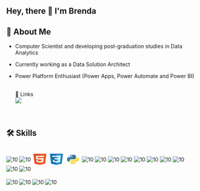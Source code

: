 ##  Hey, there 👋 I'm Brenda

## 📌 About Me </br>
-  Computer Scientist and developing post-graduation studies in Data Analytics </br>
- Currently working as a Data Solution Architect
- Power Platform Enthusiast (Power Apps, Power Automate and Power BI)
  </br>   </br>
 
    🔗 Links </div> </br>
    <a href="https://www.linkedin.com/in/brenda-leoni-23126a172" target="_blank"><img src="https://img.shields.io/badge/-LinkedIn-%230077B5?style=for-the-badge&logo=linkedin&logoColor=white" target="_blank"></a> 
</br> 

## 🛠 Skills </br>
    
  <div style="display: inline_block"><br>
  <img align="center" alt="10" height="30" width="40" src="https://upload.wikimedia.org/wikipedia/commons/thumb/1/1a/Microsoft_Power_Platform_logo.svg/800px-Microsoft_Power_Platform_logo.svg.png"
  

  <img align="center" alt="10" height="30" width="40" src="https://raw.githubusercontent.com/devicons/devicon/master/icons/javascript/javascript-plain.svg">
    <img align="center" alt="10" height="30" width="40" src="https://cdn.jsdelivr.net/gh/devicons/devicon@latest/icons/java/java-original.svg" />
    <img align="center" alt="10" height="30" width="40" src="https://raw.githubusercontent.com/devicons/devicon/master/icons/html5/html5-original.svg">
    <img align="center" alt="10" height="30" width="40" src="https://raw.githubusercontent.com/devicons/devicon/master/icons/css3/css3-original.svg">
    <img align="center" alt="10" height="30" width="40" src="https://raw.githubusercontent.com/devicons/devicon/master/icons/python/python-original.svg">
    <img align="center" alt="10" height="30" width="40" src="https://cdn.jsdelivr.net/gh/devicons/devicon@latest/icons/azure/azure-original.svg" />         
    <img align="center" alt="10" height="30" width="40" src="https://cdn.jsdelivr.net/gh/devicons/devicon@latest/icons/hadoop/hadoop-original.svg" />    
    <img align="center" alt="10" height="30" width="40"  src="https://cdn.jsdelivr.net/gh/devicons/devicon@latest/icons/pandas/pandas-original.svg" />
    <img align="center" alt="10" height="30" width="40" src="https://cdn.jsdelivr.net/gh/devicons/devicon@latest/icons/r/r-original.svg" /> 
    <img align="center" alt="10" height="30" width="40" src="https://cdn.jsdelivr.net/gh/devicons/devicon@latest/icons/sass/sass-original.svg" />
    <img align="center" alt="10" height="30" width="40" src="https://cdn.jsdelivr.net/gh/devicons/devicon@latest/icons/sqldeveloper/sqldeveloper-original.svg" />
    <img align="center" alt="10" height="30" width="40" src="https://cdn.jsdelivr.net/gh/devicons/devicon@latest/icons/visualstudio/visualstudio-original.svg" />
    <img align="center" alt="10" height="30" width="40" src="https://cdn.jsdelivr.net/gh/devicons/devicon@latest/icons/vscode/vscode-original.svg" />
    <img align="center" alt="10" height="30" width="40"  src="https://cdn.jsdelivr.net/gh/devicons/devicon@latest/icons/amazonwebservices/amazonwebservices-original-wordmark.svg" />
    <img align="center" alt="10" height="30" width="40"  src="https://cdn.jsdelivr.net/gh/devicons/devicon@latest/icons/azuresqldatabase/azuresqldatabase-original.svg" /  >   
          
</br>
</br>
  <img align="center" alt="10" height="30" width="40" src="https://cdn.jsdelivr.net/gh/devicons/devicon@latest/icons/azuredevops/azuredevops-original.svg" />   
  <img align="center" alt="10" height="30" width="40" src="https://cdn.jsdelivr.net/gh/devicons/devicon@latest/icons/canva/canva-original.svg" />   
  <img align="center" alt="10" height="30" width="40" src="https://cdn.jsdelivr.net/gh/devicons/devicon@latest/icons/figma/figma-original.svg" />
  <img align="center" alt="10" height="30" width="40" src="https://cdn.jsdelivr.net/gh/devicons/devicon@latest/icons/notion/notion-original.svg" />
    
</div> </br> </br>
